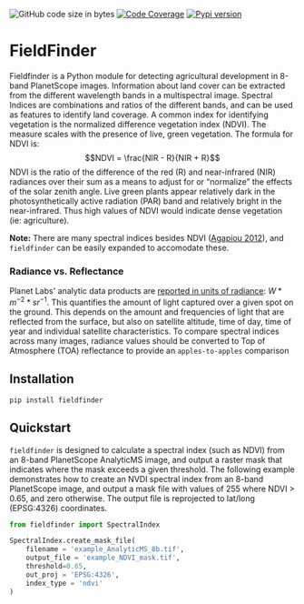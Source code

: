 ![GitHub code size in bytes](https://img.shields.io/github/languages/code-size/brendonhall/fieldfinder)
[![Code Coverage](https://img.shields.io/codecov/c/github/brendonhall/fieldfinder)](https://codecov.io/github/brendonhall/fieldfinder)
[![Pypi version](https://img.shields.io/pypi/v/fieldfinder)](https://pypi.org/project/fieldfinder/)

# FieldFinder

Fieldfinder is a Python module for detecting agricultural development in 8-band PlanetScope images.  Information about land cover can be extracted from the different wavelength bands in a multispectral image.  Spectral Indices are combinations and ratios of the different bands, and can be used as features to identify land coverage.  A common index for identifying vegetation is the normalized difference vegetation index (NDVI).  The measure scales with the presence of live, green vegetation.  The formula for NDVI is:
$$NDVI = \frac{NIR - R}{NIR + R}$$
NDVI is the ratio of the difference of the red (R) and near-infrared (NIR) radiances over their sum as a means to adjust for or “normalize” the effects of the solar zenith angle.  Live green plants appear relatively dark in the photosynthetically active radiation (PAR) band and relatively bright in the near-infrared.  Thus high values of NDVI would indicate dense vegetation (ie: agriculture).

**Note:** There are many spectral indices besides NDVI ([Agapiou 2012](https://static1.1.sqspcdn.com/static/f/891472/21277561/1355603890193/Agapiou_et_al._2012.pdf)),
and `fieldfinder` can be easily expanded to accomodate these.

### Radiance vs. Reflectance
Planet Labs' analytic data products are [reported in units of radiance](https://notebook.community/planetlabs/notebooks/jupyter-notebooks/toar/toar_planetscope): $W*m^{-2}*sr^{-1}$.  This quantifies the amount of light captured over a given spot on the ground.  This depends on the amount and frequencies of light that are reflected from the surface, but also on satellite altitude, time of day, time of year and individual satellite characteristics.  To compare spectral indices across many images, radiance values should be converted to Top of Atmosphere (TOA) reflectance to provide an `apples-to-apples` comparison 

## Installation

    pip install fieldfinder

## Quickstart
`fieldfinder` is designed to calculate a spectral index (such as NDVI) from an 8-band PlanetScope AnalyticMS image, and output a raster mask that indicates where the mask exceeds a given threshold.  The following example demonstrates how to create an NVDI spectral index from an 8-band PlanetScope image, and output a mask file with values of 255 where NDVI > 0.65, and zero otherwise.  The output file is reprojected to lat/long (EPSG:4326) coordinates.

```python
from fieldfinder import SpectralIndex

SpectralIndex.create_mask_file(
    filename = 'example_AnalyticMS_8b.tif',
    output_file = 'example_NDVI_mask.tif',
    threshold=0.65,
    out_proj = 'EPSG:4326',
    index_type = 'ndvi'
)
```